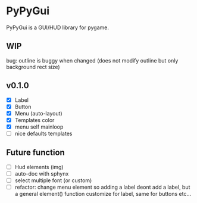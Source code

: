 PyPyGui
=============

PyPyGui is a GUI/HUD library for pygame.

## WIP
bug: outline is buggy when changed (does not modify outline but only background rect size)

## v0.1.0
- [x] Label  
- [x] Button
- [x] Menu (auto-layout)
- [x] Templates color
- [x] menu self mainloop
- [ ] nice defaults templates

## Future function
- [ ] Hud elements (img)
- [ ] auto-doc with sphynx
- [ ] select multiple font (or custom)
- [ ] refactor: change menu element so adding a label deont add a label, but a general element() function customize for label, same for buttons etc...

